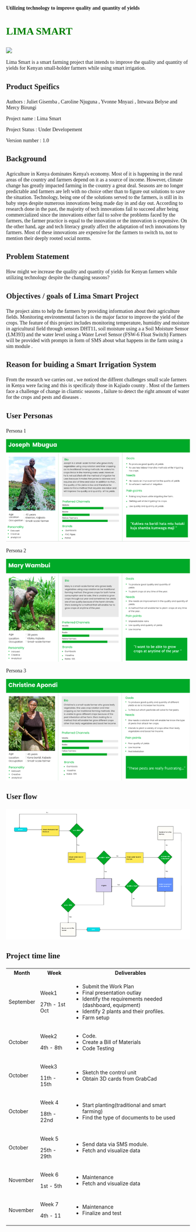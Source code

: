 <p style="font-family: verdana; font-weight: bold"> Utilizing technology to improve quality and quantity of yields </p>

# <p style = "color : green; font-family: verdana"> LIMA SMART

<img  src="https://www.opendei.eu/wp-content/uploads/2020/11/img-Yanewn0ORWCx4Jlm-w800.jpg"> 

<p style= "font-family: verdana;"> Lima Smart is a smart farming project that intends to improve the quality and quantity of yields for Kenyan small-holder farmers while using smart irrigation.</p>

## <p style="font-family: verdana;" > Product Speifics </p>
<p style="font-family: verdana;" >Authors : Juliet Gisemba , Caroline Njuguna , Yvonne Mnyazi , Intwaza Belyse and Mercy Birungi </p>

<p style="font-family: verdana;" >Project name : Lima Smart</p>

<p style="font-family: verdana;" >Project Status : Under Developement</p>

<p style="font-family: verdana;" >Version number : 1.0</p>




## <p style="font-family: verdana;" > Background </p>
<p style="font-family: verdana;" >Agriculture in Kenya dominates Kenya's economy. Most of it is happening in the rural areas of the country and farmers depend on it as a source of income. However, climate change has greatly impacted farming in the country a great deal. Seasons are no longer predictable and farmers are left with no choice other than to figure out solutions to save the situation. Technology, being one of the solutions served to the farmers, is still in its baby steps despite numerous innovations being made day in and day out. According to research done in the past, the majority of tech innovations fail to succeed after being commercialized since the innovations either fail to solve the problems faced by the farmers, the farmer practice is equal to the innovation or the innovation is expensive. On the other hand, age and tech literacy greatly affect the adaptation of tech innovations by farmers. Most of these innovations are expensive for the farmers to switch to, not to mention their deeply rooted social norms. </p>

## <p style="font-family: verdana;" > Problem Statement </p>

<p style="font-family: verdana;" >How might we increase the quality and quantity of yields for Kenyan farmers while utilizing technology despite the changing seasons? </p>

## <p style="font-family: verdana;" > Objectives / goals of Lima Smart Project </p>

<p style="font-family: verdana;" > The project aims to help the farmers by providing information about their agriculture fields. Monitoring environmental factors is the major factor to improve the yield of the crops. The feature of this project includes monitoring temperature, humidity and moisture in agricultural field through sensors DHT11, soil moisture using a a Soil Moisture Sensor (LM393) and the water level using a Water Level Sensor (FSW-6 Float Switch)
 Farmers will be provided with  prompts in form of SMS about what happens in the farm using a sim module .</p>

## <p style="font-family: verdana;" > Reason for buiding a Smart Irrigation System </p>

<p style="font-family: verdana;" >From the research we carries out , we noticed the diffrent challenges small scale farmers in Kenya were facing and this is specificaly those in Kajiado county . Most of the farmers face a challenge of change in cliamtic seasons , failure to detect the right amount of water for the crops and pests and diseases . </p>


## <p style="font-family: verdana;" > User Personas </p>

<p style="font-family: verdana;" > Persona 1 </p>
<img src="./persona1.png">

<p style="font-family: verdana;" >Persona 2</p>
<img src="./persona2.png">


<p style="font-family: verdana;" >Persona 3 </p>
<img src="./persona3.png">


## <p style="font-family: verdana;" > User flow </p>
<img src="./userflow.png">

## <p style="font-family: verdana;" > Project time line </p>

<p style="font-family: verdana;" >
<table> 
<tr>
<th>Month</th>
<th> Week </th>
<th> Deliverables</th>

</tr>
<tr>
<td>September</td>
<td> <p>Week1 </p>
   <p>27th - 1st Oct </p>
<td>
<ul>
<li>Submit the Work Plan </li>
<li>Final presentation outlay </li>
<li>Identify the requirements needed (dashboard, equipment) </li>
<li> Identify 2 plants and their profiles. </li>
<li> Farm setup </li>

<ul>
</td>
</tr>

<tr>
<td>October</td>
<td> <p>Week2 </p>
   <p>4th -  8th </p>
<td>
<ul>
<li>Code. </li>
<li>Create a Bill of Materials </li>
<li>Code Testing</li>
<ul>
</td>
</tr>

<tr>
<td>October</td>
<td> <p>Week3 </p>
   <p>11th - 15th</p>
<td>
<ul>

<li>Sketch the control unit</li>
<li>Obtain 3D cards from GrabCad</li>

<ul>
</td>
</tr>

<tr>
<td>October</td>
<td> <p>Week 4</p>
   <p>18th - 22nd</p>
<td>
<ul>
<li>Start planting(traditional and smart farming) </li>
<li>Find the type of documents to be used  </li>




<ul>
</td>
</tr>

<tr>
<td>October</td>
<td> <p>Week 5</p>
   <p>25th - 29th</p>
<td>
<ul>
<li>Send data via SMS module.</li>
<li>Fetch and visualize data</li>
</ul>
</td>
</tr>

<tr>
<td>November</td>
<td> <p>Week 6</p>
   <p>1st - 5th</p>
<td>
<ul>
<li>Maintenance</li>
<li>Fetch and visualize data</li>

</ul>
</td>
</tr>

<tr>
<td>November</td>
<td> <p>Week 7</p>
   <p>4th - 11</p> </td>

<td>
<ul>
<li>Maintenance</li>
<li>Finalize and test</li>
</ul>
</td>
</tr>
</table>
</p>
